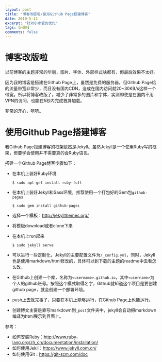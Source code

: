 ```yaml
---
layout: post
title: "博客改版啦/使用Github Page搭建博客"
date: 2019-5-12
excerpt: "针对小水管的优化"
tags: [闲聊]
comments: false
---
```


# 博客改版啦

以前博客的主题非常的华丽，图片、字体、外部样式啥都有，但最后效果不太好。

因为我的博客是搭建在Github Page上，虽然是免费的服务器，但Github Page给的流量带宽非常少，而且没有国内CDN，造成在国内访问就20~30KB/s这样一个带宽。所以将博客改版了，减少了非常多的图片和字体，实测即使是在国内不用VPN的访问，也能在5秒内完成首屏加载。

非常的开心，嘻嘻。

# 使用Github Page搭建博客

我Github Page搭建博客的框架依然是Jekyll。虽然Jekyll是一个使用Ruby写的框架，但要学会使用并不需要真的会Ruby语言。

搭建一个Github Page博客步骤如下：

- 在本机上装好Ruby环境

  ```shell
  $ sudo apt-get install ruby-full
  ```

- 在本机上装好Jekyll和Sass环境，推荐使用一个打包好的Gem包`github-pages`

  ```shell
  $ sudo gem install github-pages
  ```

- 选择一个模板：<http://jekyllthemes.org/>

- 将模板download或者clone下来

- 在本机上run起来

  ```shell
  $ sudo jekyll serve
  ```

- 可以进行一些定制化，Jekyll的主要配置文件为`/_config.yml`，同时，Jekyll也是使用markdown/html修改的，具体可以到下载的主题的readme中去看怎么改。

- 在Github上创建一个库，名称为`<username>.github.io`，其中`<username>`为个人的github账号。按照这个模式取得名字，Github就知道这个项目是要创建github page，就会创建一个部署环境。

- push上去就完事了，只要在本机上能够运行，在Github Page上也能运行。

- 创建博文主要是靠写markdown到`_post`文件夹中，jekyll会自动把markdown编译为html展示到界面上。



参考：

- 如何安装Ruby：<http://www.ruby-lang.org/zh_cn/documentation/installation/>
- 如何使用Jekll：<https://www.jekyll.com.cn/>
- 如何使用Git：<https://git-scm.com/doc>